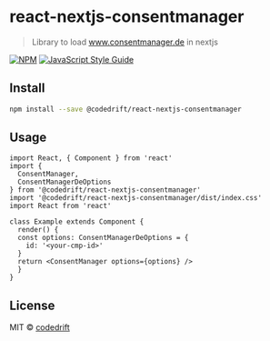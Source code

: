 # react-nextjs-consentmanager

> Library to load www.consentmanager.de in nextjs

[![NPM](https://img.shields.io/npm/v/react-nextjs-consentmanager.svg)](https://www.npmjs.com/package/react-nextjs-consentmanager) [![JavaScript Style Guide](https://img.shields.io/badge/code_style-standard-brightgreen.svg)](https://standardjs.com)

## Install

```bash
npm install --save @codedrift/react-nextjs-consentmanager
```

## Usage

```tsx
import React, { Component } from 'react'
import {
  ConsentManager,
  ConsentManagerDeOptions
} from '@codedrift/react-nextjs-consentmanager'
import '@codedrift/react-nextjs-consentmanager/dist/index.css'
import React from 'react'

class Example extends Component {
  render() {
  const options: ConsentManagerDeOptions = {
    id: '<your-cmp-id>'
  }
  return <ConsentManager options={options} />
  }
}
```

## License

MIT © [codedrift](https://github.com/codedrift)
